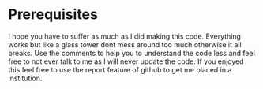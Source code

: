 # Prerequisites

I hope you have to suffer as much as I did making this code. Everything works but like a glass tower dont mess around too much otherwise it all breaks. Use the comments to help you to understand the code less and feel free to not ever talk to me as I will never update the code. If you enjoyed this feel free to use the report feature of github to get me placed in a institution.